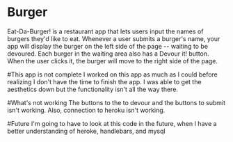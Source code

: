 # Burger
Eat-Da-Burger! is a restaurant app that lets users input the names of burgers they'd like to eat. Whenever a user submits a burger's name, your app will display the burger on the left side of the page -- waiting to be devoured. Each burger in the waiting area also has a Devour it! button. When the user clicks it, the burger will move to the right side of the page.

#This app is not complete
I worked on this app as much as I could before realizing I don't have the time to finish the app. I was able to get the aesthetics down but the functionality isn't all the way there.

#What's not working
The buttons to the to devour and the buttons to submit isn't working. Also, connection to heroku isn't working.

#Future
I'm going to have to look at this code in the future, when I have a better understanding of heroke, handlebars, and mysql
